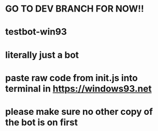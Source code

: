 # GO TO DEV BRANCH FOR NOW!!

# testbot-win93
# literally just a bot
# paste raw code from init.js into terminal in https://windows93.net
# please make sure no other copy of the bot is on first
